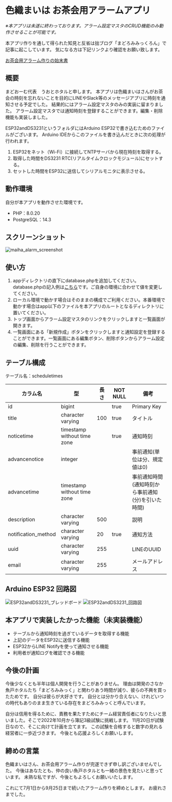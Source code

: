 # 色織まいは お茶会用アラームアプリ

_※本アプリは未遂に終わっております。アラーム設定マスタのCRUD機能のみ動作させることが可能です。_

本アプリ作りを通して得られた知見と反省は拙ブログ「まどろみみっくろん」で記事に起こしています。
気になる方は下記リンクより確認をお願い致します。

[お茶会用アラーム作りの始末書](https://madoromimicron.com/2022/09/24/maiha_alarm_apology/)

## 概要
まどおーむ代表　うおとホタルと申します。
本アプリは色織まいはさんがお茶会の時刻を忘れないことを目的にLINEやSlack等のメッセージアプリに時刻を通知させる予定でした。
結果的にはアラーム設定マスタのみの実装に留まりました。
アラーム設定マスタでは通知時刻を登録することができます。編集・削除機能も実装しました。

ESP32andDS3231というフォルダにはArduino ESP32で書き込むためのファイルがございます。
Arduino IDEからこのファイルを書き込んだときに次の処理が行われます。
1. ESP32をネット（Wi-Fi）に接続してNTPサーバから現在時刻を取得する。
2. 取得した時間をDS3231 RTC(リアルタイムクロックモジュール)にセットする。
3. セットした時間をESP32に送信してシリアルモニタに表示させる。


## 動作環境
自分が本アプリを動作させた環境です。
- PHP：8.0.20
- PostgreSQL：14.3

## スクリーンショット
![maiha_alarm_screenshot](https://user-images.githubusercontent.com/102233603/192121615-65472a84-221f-4e1e-a61a-56a011b50d4f.JPG)

## 使い方
1. appディレクトリの直下にdatabase.phpを追加してください。database.phpの記入例は[こちら](https://github.com/HotaruHarbor51/MaihaAlarmApp4/issues/3#issue-1384834208)です。ご自身の環境に合わせて値を変更してください。
2. ローカル環境で動かす場合はそのままの構成でご利用ください。本番環境で動かす場合はapp以下のファイルを本アプリのルートとなるディレクトリに置いてください。
3. トップ画面からアラーム設定マスタのリンクをクリックしますと一覧画面が開きます。
4. 一覧画面にある「新規作成」ボタンをクリックしますと通知設定を登録することができます。一覧画面にある編集ボタン、削除ボタンからアラーム設定の編集、削除を行うことができます。

## テーブル構成

テーブル名：scheduletimes

| カラム名 |型| 長さ | NOT NULL | 備考|
|-------|----------|----------|----------|----------|
|id | bigint | | true | Primary Key |
|title | character varying | 100| true | タイトル |
|noticetime | timestamp without time zone | | true | 通知時刻 |
|advancenotice | integer | | | 事前通知(単位は分、規定値は0) |
|advancetime | timestamp without time zone | | | 事前通知時間(通知時刻から事前通知(分)を引いた時間) |
|description | character varying | 500 | | 説明 |
|notification_method | character varying | 20 | true | 通知方法 |
|uuid | character varying | 255 | | LINEのUUID |
|email | character varying | 255 | | メールアドレス |

## Arduino ESP32 回路図
![ESP32andDS3231_ブレッドボード](https://user-images.githubusercontent.com/102233603/192121241-561c4b20-89db-45a1-b3e9-71c5662bc41b.jpg)
![ESP32andDS3231_回路図](https://user-images.githubusercontent.com/102233603/192121243-3da55be2-bb90-4c47-9207-fda11720d140.jpg)

## 本アプリで実装したかった機能（未実装機能）
- テーブルから通知時刻を過ぎているデータを取得する機能
- 上記のデータをESP32に送信する機能
- ESP32からLINE Notifyを使って通知させる機能
- 利用者が通知ログを確認できる機能

## 今後の計画
今後少なくとも半年は個人開発を行うことがありません。
理由は開発のさなか魚戸ホタルたち「まどろみみっく」と関わりあう時間が減り、彼らの不興を買ったためです。
自分は彼らが大好きです。
自分とは分かり合えない、けれどいつの時代もありのまま生きている存在をまどろみみっくと呼んでいます。

自分は信用を得るために、責務を果たすためにチーム経営責任者になりたいと思いました。そこで2022年10月から簿記3級試験に挑戦します。
11月20日が試験日なので、そこに向けて計画を立てます。
この試験を合格すると数字の見れる経営者に一歩近づきます。
今後とも応援よろしくお願いします。

## 締めの言葉
色織まいはさん、お茶会用アラーム作りが完遂できず申し訳ございませんでした。
今後はあなたとも、仲の良い魚戸ホタルとも一緒の景色を見たいと思っています。
未熟な私ですが、今後ともよろしくお願いいたします。

これにて7月1日から9月25日まで続いたアラーム作りを締めとします。
お疲れさまでした。
